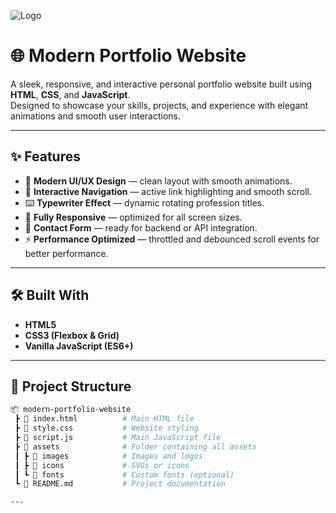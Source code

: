 ![Logo](modern-portfolio-website/images/pf.png)

# 🌐 Modern Portfolio Website

A sleek, responsive, and interactive personal portfolio website built using **HTML**, **CSS**, and **JavaScript**.  
Designed to showcase your skills, projects, and experience with elegant animations and smooth user interactions.

---

## ✨ Features
- 🎨 **Modern UI/UX Design** — clean layout with smooth animations.  
- 🧭 **Interactive Navigation** — active link highlighting and smooth scroll.  
- ⌨️ **Typewriter Effect** — dynamic rotating profession titles.  
- 📱 **Fully Responsive** — optimized for all screen sizes.  
- 💬 **Contact Form** — ready for backend or API integration.  
- ⚡ **Performance Optimized** — throttled and debounced scroll events for better performance.

---

## 🛠️ Built With
- **HTML5**  
- **CSS3 (Flexbox & Grid)**  
- **Vanilla JavaScript (ES6+)**

---

## 📂 Project Structure

```bash
📦 modern-portfolio-website
 ┣ 📜 index.html          # Main HTML file
 ┣ 📜 style.css           # Website styling
 ┣ 📜 script.js           # Main JavaScript file
 ┣ 📂 assets              # Folder containing all assets
 ┃ ┣ 📂 images            # Images and logos
 ┃ ┣ 📂 icons             # SVGs or icons
 ┃ ┗ 📂 fonts             # Custom fonts (optional)
 ┗ 📜 README.md           # Project documentation

---
